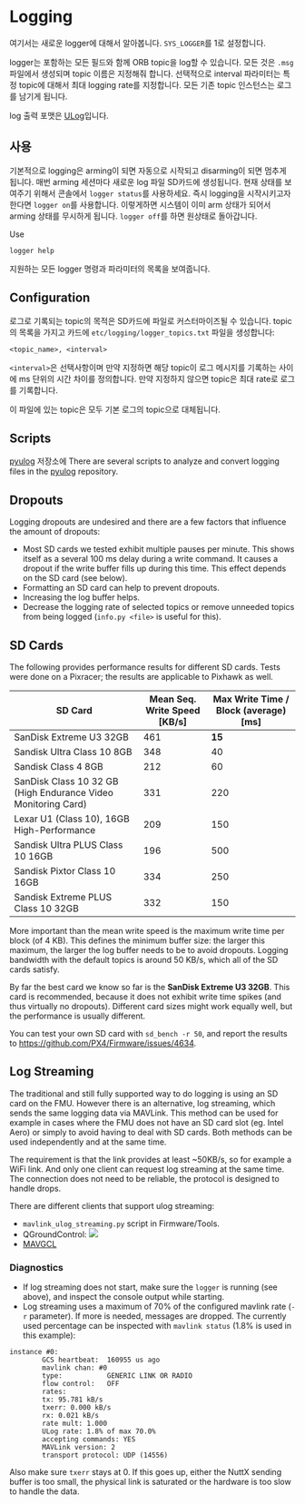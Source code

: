 # Logging

여기서는 새로운 logger에 대해서 알아봅니다. `SYS_LOGGER`를 1로 설정합니다.

logger는 포함하는 모든 필드와 함께 ORB topic을 log할 수 있습니다. 모든 것은 `.msg` 파일에서 생성되며 topic 이름은 지정해줘 합니다. 선택적으로 interval 파라미터는 특정 topic에 대해서 최대 logging rate를 지정합니다. 모든 기존 topic 인스턴스는 로그를 남기게 됩니다.

log 출력 포맷은 [ULog](advanced-ulog-file-format.md)입니다.

## 사용
기본적으로 logging은 arming이 되면 자동으로 시작되고 disarming이 되면 멈추게 됩니다. 매번 arming 세션마다 새로운 log 파일 SD카드에 생성됩니다. 현재 상태를 보여주기 위해서 콘솔에서 `logger status`를 사용하세요. 즉시 logging을 시작시키고자 한다면 `logger on`를 사용합니다. 이렇게하면 시스템이 이미 arm 상태가 되어서 arming 상태를 무시하게 됩니다. `logger off`를 하면 원상태로 돌아갑니다.

Use
```
logger help
```
지원하는 모든 logger 명령과 파라미터의 목록을 보여줍니다.


## Configuration
로그로 기록되는 topic의 목적은 SD카드에 파일로 커스터마이즈될 수 있습니다. topic의 목록을 가지고 카드에 `etc/logging/logger_topics.txt` 파일을 생성합니다:
```
<topic_name>, <interval>
```
`<interval>`은 선택사항이며 만약 지정하면 해당 topic이 로그 메시지를 기록하는 사이에 ms 단위의 시간 차이를 정의합니다. 만약 지정하지 않으면 topic은 최대 rate로 로그를 기록합니다.

이 파일에 있는 topic은 모두 기본 로그의 topic으로 대체됩니다.

## Scripts
[pyulog](https://github.com/PX4/pyulog) 저장소에 
There are several scripts to analyze and convert logging files in the
[pyulog](https://github.com/PX4/pyulog) repository.

## Dropouts

Logging dropouts are undesired and there are a few factors that influence the
amount of dropouts:
- Most SD cards we tested exhibit multiple pauses per minute. This shows
  itself as a several 100 ms delay during a write command. It causes a dropout
  if the write buffer fills up during this time. This effect depends on the SD
  card (see below).
- Formatting an SD card can help to prevent dropouts.
- Increasing the log buffer helps.
- Decrease the logging rate of selected topics or remove unneeded topics from
  being logged (`info.py <file>` is useful for this).

## SD Cards
The following provides performance results for different SD cards.
Tests were done on a Pixracer; the results are applicable to Pixhawk as well.

| SD Card | Mean Seq. Write Speed [KB/s] | Max Write Time / Block (average) [ms] |
| -- | -- | -- |
| SanDisk Extreme U3 32GB | 461 | **15** |
| Sandisk Ultra Class 10 8GB | 348 | 40 |
| Sandisk Class 4 8GB | 212 | 60 |
| SanDisk Class 10 32 GB (High Endurance Video Monitoring Card) | 331 | 220 |
| Lexar U1 (Class 10), 16GB High-Performance | 209 | 150 |
| Sandisk Ultra PLUS Class 10 16GB | 196 | 500 |
| Sandisk Pixtor Class 10 16GB | 334 | 250 |
| Sandisk Extreme PLUS Class 10 32GB | 332 | 150 |

More important than the mean write speed is the maximum write time per block (of
4 KB). This defines the minimum buffer size: the larger this maximum, the larger
the log buffer needs to be to avoid dropouts. Logging bandwidth with the default
topics is around 50 KB/s, which all of the SD cards satisfy.

By far the best card we know so far is the **SanDisk Extreme U3 32GB**. This
card is recommended, because it does not exhibit write time spikes (and thus
virtually no dropouts). Different card sizes might work equally well, but the
performance is usually different.

You can test your own SD card with `sd_bench -r 50`, and report the results to
https://github.com/PX4/Firmware/issues/4634.

## Log Streaming
The traditional and still fully supported way to do logging is using an SD card
on the FMU. However there is an alternative, log streaming, which sends the
same logging data via MAVLink. This method can be used for example in cases
where the FMU does not have an SD card slot (eg. Intel Aero) or simply to avoid
having to deal with SD cards. Both methods can be used independently and at the
same time.

The requirement is that the link provides at least ~50KB/s, so for example a
WiFi link. And only one client can request log streaming at the same time. The
connection does not need to be reliable, the protocol is designed to handle
drops.

There are different clients that support ulog streaming:
- `mavlink_ulog_streaming.py` script in Firmware/Tools.
- QGroundControl:
![](images/qgc_log_streaming.png)
- [MAVGCL](https://github.com/ecmnet/MAVGCL)

### Diagnostics
- If log streaming does not start, make sure the `logger` is running (see
  above), and inspect the console output while starting.
- Log streaming uses a maximum of 70% of the configured mavlink rate (`-r`
  parameter). If more is needed, messages are dropped. The currently used
  percentage can be inspected with `mavlink status` (1.8% is used in this
  example):
```
instance #0:
        GCS heartbeat:  160955 us ago
        mavlink chan: #0
        type:           GENERIC LINK OR RADIO
        flow control:   OFF
        rates:
        tx: 95.781 kB/s
        txerr: 0.000 kB/s
        rx: 0.021 kB/s
        rate mult: 1.000
        ULog rate: 1.8% of max 70.0%
        accepting commands: YES
        MAVLink version: 2
        transport protocol: UDP (14556)
```
  Also make sure `txerr` stays at 0. If this goes up, either the NuttX sending
  buffer is too small, the physical link is saturated or the hardware is too
  slow to handle the data.
